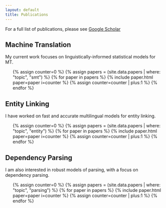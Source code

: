 ```yaml
---
layout: default
title: Publications
---
```


For a full list of publications, please see [Google Scholar](http://scholar.google.nl/citations?user=sApPUZUAAAAJ)

## Machine Translation

My current work focuses on linguistically-informed statistical models for MT. 

<ul class="publications">
{% assign counter=0 %}
{% assign papers = (site.data.papers | where: "topic", "smt") %}
{% for paper in papers %}
 {% include paper.html paper=paper i=counter %}
  {% assign counter=counter | plus:1 %}
{% endfor %}
</ul>


## Entity Linking

I have worked on fast and accurate multilingual models for entity linking.

<ul class="publications">
{% assign counter=0 %}
{% assign papers = (site.data.papers | where: "topic", "entity") %}
{% for paper in papers %}
 {% include paper.html paper=paper i=counter %}
  {% assign counter=counter | plus:1 %}
{% endfor %}
</ul>

## Dependency Parsing

I am also interested in robust models of parsing, with a focus on dependency parsing.

<ul class="publications">
{% assign counter=0 %}
{% assign papers = (site.data.papers | where: "topic", "parsing") %}
{% for paper in papers %}
 {% include paper.html paper=paper i=counter %}
  {% assign counter=counter | plus:1 %}
{% endfor %}
</ul>
